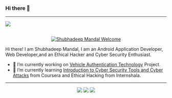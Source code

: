 ### Hi there 👋
<hr>
<img src="https://github.com/shubhadeepmandal394/shubhadeepmandal394/blob/master/banner.jpg">


<p align ="center">
<br>
    <a href="https://shubhadeepmandal394.netlify.app" target="_blank"><img alt="Shubhadeep Mandal Welcome" src="https://img.shields.io/badge/Welcome-Shubhadeep%20Mandal-green"></a>
<br>
</p>

Hi there! I am Shubhadeep Mandal, I am an Android Application Developer, Web Developer,and an Ethical Hacker and Cyber Security Enthusiast. 
- 🔭 I’m currently working on [Vehicle Authentication Technology](https://github.com/shubhadeepmandal394/vehicle-authentication) Project.
- 🌱 I’m currently learning [Introduction to Cyber Security Tools and Cyber Attacks](https://www.coursera.org/user/3ab0ba756fb4a2f2b6e1975d3017d09a) from Coursera and Ethical Hacking from Internshala.

<hr>
<p align ="center">
    <a href="https://shubhadeepmandal394.netlify.app/#contact" target="_blank"><img src="https://img.shields.io/badge/Shubhadeep%20Mandal-Contact%20Me-green"></a>
    <a href="https://www.freelancer.com/hireme/ImShubhadeep394" target="_blank"><img src="https://img.shields.io/badge/Shubhadeep%20Mandal-Hire%20Me-orange"></a>
    <a href="https://paypal.me/shubhadeepmandal394?locale.x=en_GB" target="_blank"><img src="https://img.shields.io/badge/Shubhadeep%20Mandal-Support%20Me-blue"></a>
<br>
</p>

<!--
**shubhadeepmandal394/shubhadeepmandal394** is a ✨ _special_ ✨ repository because its `README.md` (this file) appears on your GitHub profile.

Here are some ideas to get you started:

- 🔭 I’m currently working on ...
- 🌱 I’m currently learning ...
- 👯 I’m looking to collaborate on ...
- 🤔 I’m looking for help with ...
- 💬 Ask me about ...
- 📫 How to reach me: ...
- 😄 Pronouns: ...
- ⚡ Fun fact: ...
-->
